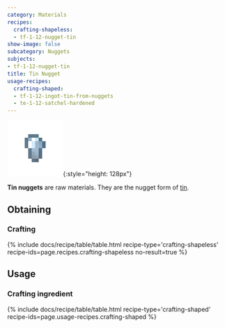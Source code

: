 ```yaml
---
category: Materials
recipes:
  crafting-shapeless:
  - tf-1-12-nugget-tin
show-image: false
subcategory: Nuggets
subjects:
- tf-1-12-nugget-tin
title: Tin Nugget
usage-recipes:
  crafting-shaped:
  - tf-1-12-ingot-tin-from-nuggets
  - te-1-12-satchel-hardened
---
```


![Tin nugget](/assets/images/docs/1.12/thermal-foundation/nugget-tin.png){:style="height: 128px"}


**Tin nuggets** are raw materials. They are the nugget form of
[tin](../tin-ingot/).


Obtaining
---------

### Crafting
{% include docs/recipe/table/table.html recipe-type='crafting-shapeless' recipe-ids=page.recipes.crafting-shapeless no-result=true %}


Usage
-----

### Crafting ingredient
{% include docs/recipe/table/table.html recipe-type='crafting-shaped' recipe-ids=page.usage-recipes.crafting-shaped %}
